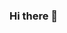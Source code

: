 ### Hi there 👋

<!--
**priyankabandekar31/priyankabandekar31** is a ✨ _special_ ✨ repository because its `README.md` (this file) appears on your GitHub profile.

A software professional seeking MS in Information Systems from Northeastern University, Boston. My courses so far include Data Science, Advanced UX, Software Engineering, Data Warehousing and Business Intelligence, Database Management and Design. I am keen on working for positions that incorporate data engineering, data analytics and programming advancement

I have 18 months of work experience at Accenture, a well known MNC, as a Software Engineer which allowed me to work in the field of data. This gave me a chance to work with prestigious technologists in the business. I am confident that given an opportunity, I will be able to make sense out of any raw data to drive impactful business decisions.


#### Skills 💻

**Programming Language(s):** JAVA, Python, SQL, JavaScript, PHP, HTML, CSS
**Software:** NetBeans IDE, Selenium, Unified Functional Testing, Google Analytics, Microsoft Office, WinSCP, GitHub
**Databases:** MySQL, Oracle 11g, PostgreSQL, Azure SQL, Teradata SQL, Microsoft SQL Server Management Studio
**Data Integration and BI Tools:** Talend, Alteryx Designer, Talend Bigdata Sandbox, PowerBI, Tableau
**Machine Learning:** Regression, Classification Trees, Regression and Predictive modelling, SVM, Random Forests, Boosting
**Design tools and User Experience:** Sketch, Figma, Adobe XD, Balsamiq, Invision, Adobe Illustrator, Adobe Animate, Adobe Photoshop, User Research, User Testing,
**Other Tools:** ER Studio Architect, GIT, Bitbucket, Jupyter, Advance Excel
**Web Server:** Jazz Team Server, Apache Tomcat


#### 📫 Where to find me

Feel Free to reach out!

* <a href="bandekar.pr@northeastern.edu">Email</a> 💌
* <a href="https://www.priyankabandekar.com/">Portfolio</a> 💻
* <a href="https://www.linkedin.com/in/priyankabandekar31/">LinkedIn</a> 💼


Here are some ideas to get you started:

- 🔭 I’m currently working on ...
- 🌱 I’m currently learning ...
- 👯 I’m looking to collaborate on ...
- 🤔 I’m looking for help with ...
- 💬 Ask me about ...
- 📫 How to reach me: ...
- 😄 Pronouns: ...
- ⚡ Fun fact: ...
-->
